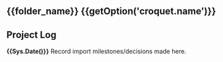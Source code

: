 ## {{folder_name}} {{getOption('croquet.name')}} 

## Project Log
**{{Sys.Date()}}**
Record import milestones/decisions made here.
